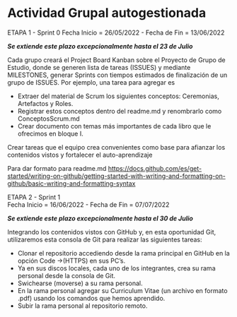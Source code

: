 # Actividad Grupal autogestionada
ETAPA 1 - Sprint 0
Fecha Inicio = 26/05/2022 -  Fecha de Fin = 13/06/2022

_**Se extiende este plazo excepcionalmente hasta el 23 de Julio**_

Cada grupo creará el Project Board Kanban sobre el Proyecto de Grupo de Estudio, donde se generen lista de tareas (ISSUES) y mediante MILESTONES, generar Sprints con tiempos estimados de finalización de un grupo de ISSUES. Por ejemplo, una tarea para agregar es

- Extraer del material de Scrum los siguientes conceptos: Ceremonias, Artefactos y Roles.
- Registrar estos conceptos dentro del readme.md y renombrarlo como ConceptosScrum.md
- Crear documento con temas más importantes de cada libro que le ofrecimos en bloque I.

Crear tareas que el equipo crea convenientes como base para afianzar los contenidos vistos y fortalecer el auto-aprendizaje

Para dar formato para readme.md
https://docs.github.com/es/get-started/writing-on-github/getting-started-with-writing-and-formatting-on-github/basic-writing-and-formatting-syntax 




ETAPA 2 - Sprint 1  
Fecha Inicio = 16/06/2022 -  Fecha de Fin = 07/07/2022 

_**Se extiende este plazo excepcionalmente hasta el 30 de Julio**_

Integrando los contenidos vistos con GitHub y, en esta oportunidad Git, utilizaremos esta consola de Git para realizar las siguientes tareas:

- Clonar el repositorio accediendo desde la rama principal en GitHub en la opción Code ->(HTTPS) en sus PC’s.
- Ya en sus discos locales, cada uno de los integrantes, crea su rama personal desde la consola de Git.
- Swichearse (moverse) a su rama personal.
- En la rama personal agregar su Curriculum Vitae (un archivo en formato .pdf) usando los comandos que hemos aprendido.
- Subir la rama personal al repositorio remoto.

